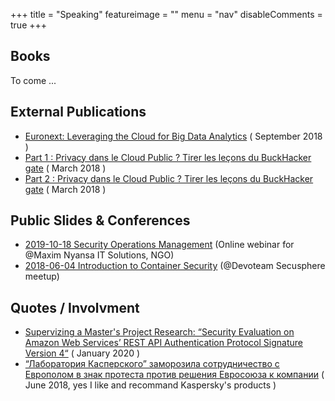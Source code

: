 +++
title = "Speaking"
featureimage = ""
menu = "nav"
disableComments = true
+++

## Books

To come ...

## External Publications

* [Euronext: Leveraging the Cloud for Big Data Analytics](https://www.devoteam.com/newsroom/leveraging-cloud-big-data-analytics-rex-form-euronext/) ( September 2018 )
* [Part 1 : Privacy dans le Cloud Public ? Tirer les leçons du BuckHacker gate](https://france.devoteam.com/newsroom/part-1-privacy-dans-le-cloud-public-tirer-les-lecons-du-buckhacker-gate-2/) ( March 2018 )
* [Part 2 : Privacy dans le Cloud Public ? Tirer les leçons du BuckHacker gate](https://france.devoteam.com/newsroom/part-2-privacy-dans-le-cloud-public-tirer-les-lecons-du-buckhacker-gate/) ( March 2018 )

## Public Slides & Conferences

* [2019-10-18 Security Operations Management](https://github.com/Kharkovlanok/meetups/blob/master/2019-10-18%20Security%20Operations%20Management.pdf) (Online webinar for @Maxim Nyansa IT Solutions, NGO)
* [2018-06-04 Introduction to Container Security](https://github.com/Kharkovlanok/meetups/blob/master/2018-06-04%20Introduction%20to%20Container%20Security.pdf) (@Devoteam Secusphere meetup)

## Quotes / Involvment

* [Supervizing a Master\'s Project Research: “Security Evaluation on Amazon Web Services’ REST API Authentication Protocol Signature Version 4“](https://work.delaat.net/rp/2019-2020/p65/presentation.pdf) ( January 2020 )
* [“Лаборатория Касперского” заморозила сотрудничество с Европолом в знак протеста против решения Евросоюза к компании](https://ekozlov.ru/2018/06/laboratorija-kasperskogo-zamorozila-sotrudnichestvo-s-evropolom-v-znak-protesta-protiv-reshenija-evrosojuza-k-kompanii/) ( June 2018, yes I like and recommand Kaspersky's products )